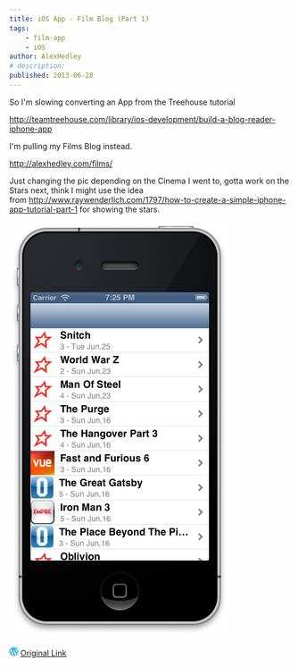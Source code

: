 ```yaml
---
title: iOS App - Film Blog (Part 1)
tags:
    - film-app
    - iOS
author: AlexHedley
# description: 
published: 2013-06-28
---
```


So I'm slowing converting an App from the Treehouse tutorial

http://teamtreehouse.com/library/ios-development/build-a-blog-reader-iphone-app

I'm pulling my Films Blog instead.

http://alexhedley.com/films/

Just changing the pic depending on the Cinema I went to, gotta work on the Stars next, think I might use the idea from http://www.raywenderlich.com/1797/how-to-create-a-simple-iphone-app-tutorial-part-1 for showing the stars.

![Image](images/screen-shot-2013-06-28-at-19-25-14.png "")

![Wordpress](../images/wordpress.png "Wordpress") [Original Link](https://alexhedley.wordpress.com/2013/06/28/ios-app-film-blog/)
